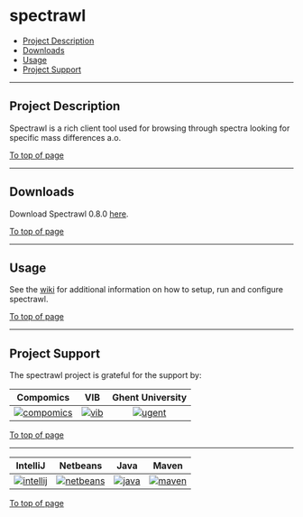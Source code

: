 # spectrawl

 * [Project Description](#project-description)
 * [Downloads](#downloads)
 * [Usage](#usage)
 * [Project Support](#project-support)

----

## Project Description

Spectrawl is a rich client tool used for browsing through spectra looking for specific mass differences a.o.

[To top of page](#spectrawl)

----

## Downloads

Download Spectrawl 0.8.0 [here](http://genesis.ugent.be/maven2/com/compomics/spectrawl/0.8.0/spectrawl-0.8.0.zip).

[To top of page](#spectrawl)

----

## Usage
See the [wiki](https://github.com/compomics/spectrawl/wiki) for additional information on how to setup, run and configure spectrawl.

[To top of page](#spectrawl)

----

## Project Support

The spectrawl project is grateful for the support by:

| Compomics | VIB | Ghent University|
|:--:|:--:|:--:|
| [![compomics](http://genesis.ugent.be/public_data/image/compomics.png)](http://www.compomics.com) | [![vib](http://genesis.ugent.be/public_data/image/vib.png)](http://www.vib.be) | [![ugent](http://genesis.ugent.be/public_data/image/ugent.png)](http://www.ugent.be/en) |

[To top of page](#spectrawl)

----

| IntelliJ | Netbeans | Java | Maven |
|:--:|:--:|:--:|:--:|
| [![intellij](https://www.jetbrains.com/idea/docs/logo_intellij_idea.png)](https://www.jetbrains.com/idea/) | [![netbeans](https://netbeans.org/images_www/visual-guidelines/NB-logo-single.jpg)](https://netbeans.org/) | [![java](http://genesis.ugent.be/public_data/image/java.png)](http://java.com/en/) | [![maven](http://genesis.ugent.be/public_data/image/maven.png)](http://maven.apache.org/) |

[To top of page](#spectrawl)
